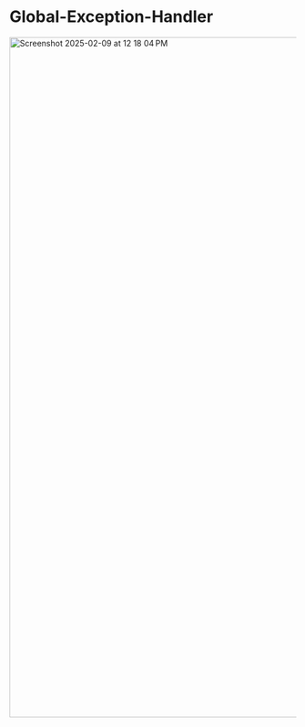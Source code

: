 # Global-Exception-Handler



<img width="1193" alt="Screenshot 2025-02-09 at 12 18 04 PM" src="https://github.com/user-attachments/assets/2685b8bf-d8b1-411b-a71a-309687e1edfd" />
